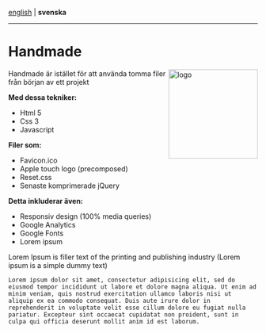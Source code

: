 [english](https://github.com/Ha006/handmade/blob/master/README.md) | **svenska**
- - -

Handmade
===========

<img src="https://fbcdn-sphotos-h-a.akamaihd.net/hphotos-ak-prn2/1382809_531221563621299_352345554_n.png" width="180" height="180" alt="logo" align="right"/>

Handmade är istället för att använda tomma filer från början av ett projekt

**Med dessa tekniker:**

* Html 5
* Css 3
* Javascript

**Filer som:**

* Favicon.ico
* Apple touch logo (precomposed)
* Reset.css
* Senaste komprimerade jQuery

**Detta inkluderar även:**

* Responsiv design (100% media queries)
* Google Analytics
* Google Fonts
* Lorem ipsum

Lorem Ipsum is filler text of the printing and publishing industry (Lorem ipsum is a simple dummy text)

```
Lorem ipsum dolor sit amet, consectetur adipisicing elit, sed do eiusmod tempor incididunt ut labore et dolore magna aliqua. Ut enim ad minim veniam, quis nostrud exercitation ullamco laboris nisi ut aliquip ex ea commodo consequat. Duis aute irure dolor in reprehenderit in voluptate velit esse cillum dolore eu fugiat nulla pariatur. Excepteur sint occaecat cupidatat non proident, sunt in culpa qui officia deserunt mollit anim id est laborum.
```
